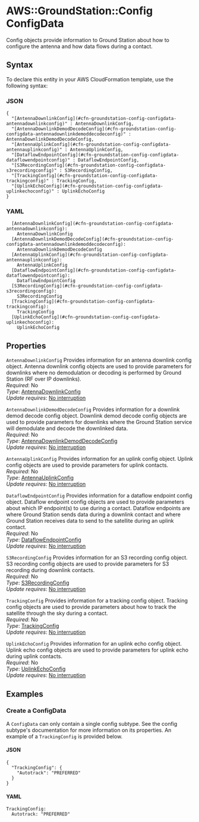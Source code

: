 # AWS::GroundStation::Config ConfigData<a name="aws-properties-groundstation-config-configdata"></a>

Config objects provide information to Ground Station about how to configure the antenna and how data flows during a contact\.

## Syntax<a name="aws-properties-groundstation-config-configdata-syntax"></a>

To declare this entity in your AWS CloudFormation template, use the following syntax:

### JSON<a name="aws-properties-groundstation-config-configdata-syntax.json"></a>

```
{
  "[AntennaDownlinkConfig](#cfn-groundstation-config-configdata-antennadownlinkconfig)" : AntennaDownlinkConfig,
  "[AntennaDownlinkDemodDecodeConfig](#cfn-groundstation-config-configdata-antennadownlinkdemoddecodeconfig)" : AntennaDownlinkDemodDecodeConfig,
  "[AntennaUplinkConfig](#cfn-groundstation-config-configdata-antennauplinkconfig)" : AntennaUplinkConfig,
  "[DataflowEndpointConfig](#cfn-groundstation-config-configdata-dataflowendpointconfig)" : DataflowEndpointConfig,
  "[S3RecordingConfig](#cfn-groundstation-config-configdata-s3recordingconfig)" : S3RecordingConfig,
  "[TrackingConfig](#cfn-groundstation-config-configdata-trackingconfig)" : TrackingConfig,
  "[UplinkEchoConfig](#cfn-groundstation-config-configdata-uplinkechoconfig)" : UplinkEchoConfig
}
```

### YAML<a name="aws-properties-groundstation-config-configdata-syntax.yaml"></a>

```
  [AntennaDownlinkConfig](#cfn-groundstation-config-configdata-antennadownlinkconfig):
    AntennaDownlinkConfig
  [AntennaDownlinkDemodDecodeConfig](#cfn-groundstation-config-configdata-antennadownlinkdemoddecodeconfig):
    AntennaDownlinkDemodDecodeConfig
  [AntennaUplinkConfig](#cfn-groundstation-config-configdata-antennauplinkconfig):
    AntennaUplinkConfig
  [DataflowEndpointConfig](#cfn-groundstation-config-configdata-dataflowendpointconfig):
    DataflowEndpointConfig
  [S3RecordingConfig](#cfn-groundstation-config-configdata-s3recordingconfig):
    S3RecordingConfig
  [TrackingConfig](#cfn-groundstation-config-configdata-trackingconfig):
    TrackingConfig
  [UplinkEchoConfig](#cfn-groundstation-config-configdata-uplinkechoconfig):
    UplinkEchoConfig
```

## Properties<a name="aws-properties-groundstation-config-configdata-properties"></a>

`AntennaDownlinkConfig` <a name="cfn-groundstation-config-configdata-antennadownlinkconfig"></a>
Provides information for an antenna downlink config object\. Antenna downlink config objects are used to provide parameters for downlinks where no demodulation or decoding is performed by Ground Station \(RF over IP downlinks\)\.  
_Required_: No  
_Type_: [AntennaDownlinkConfig](aws-properties-groundstation-config-antennadownlinkconfig.md)  
_Update requires_: [No interruption](https://docs.aws.amazon.com/AWSCloudFormation/latest/UserGuide/using-cfn-updating-stacks-update-behaviors.html#update-no-interrupt)

`AntennaDownlinkDemodDecodeConfig` <a name="cfn-groundstation-config-configdata-antennadownlinkdemoddecodeconfig"></a>
Provides information for a downlink demod decode config object\. Downlink demod decode config objects are used to provide parameters for downlinks where the Ground Station service will demodulate and decode the downlinked data\.  
_Required_: No  
_Type_: [AntennaDownlinkDemodDecodeConfig](aws-properties-groundstation-config-antennadownlinkdemoddecodeconfig.md)  
_Update requires_: [No interruption](https://docs.aws.amazon.com/AWSCloudFormation/latest/UserGuide/using-cfn-updating-stacks-update-behaviors.html#update-no-interrupt)

`AntennaUplinkConfig` <a name="cfn-groundstation-config-configdata-antennauplinkconfig"></a>
Provides information for an uplink config object\. Uplink config objects are used to provide parameters for uplink contacts\.  
_Required_: No  
_Type_: [AntennaUplinkConfig](aws-properties-groundstation-config-antennauplinkconfig.md)  
_Update requires_: [No interruption](https://docs.aws.amazon.com/AWSCloudFormation/latest/UserGuide/using-cfn-updating-stacks-update-behaviors.html#update-no-interrupt)

`DataflowEndpointConfig` <a name="cfn-groundstation-config-configdata-dataflowendpointconfig"></a>
Provides information for a dataflow endpoint config object\. Dataflow endpoint config objects are used to provide parameters about which IP endpoint\(s\) to use during a contact\. Dataflow endpoints are where Ground Station sends data during a downlink contact and where Ground Station receives data to send to the satellite during an uplink contact\.  
_Required_: No  
_Type_: [DataflowEndpointConfig](aws-properties-groundstation-config-dataflowendpointconfig.md)  
_Update requires_: [No interruption](https://docs.aws.amazon.com/AWSCloudFormation/latest/UserGuide/using-cfn-updating-stacks-update-behaviors.html#update-no-interrupt)

`S3RecordingConfig` <a name="cfn-groundstation-config-configdata-s3recordingconfig"></a>
Provides information for an S3 recording config object\. S3 recording config objects are used to provide parameters for S3 recording during downlink contacts\.  
_Required_: No  
_Type_: [S3RecordingConfig](aws-properties-groundstation-config-s3recordingconfig.md)  
_Update requires_: [No interruption](https://docs.aws.amazon.com/AWSCloudFormation/latest/UserGuide/using-cfn-updating-stacks-update-behaviors.html#update-no-interrupt)

`TrackingConfig` <a name="cfn-groundstation-config-configdata-trackingconfig"></a>
Provides information for a tracking config object\. Tracking config objects are used to provide parameters about how to track the satellite through the sky during a contact\.  
_Required_: No  
_Type_: [TrackingConfig](aws-properties-groundstation-config-trackingconfig.md)  
_Update requires_: [No interruption](https://docs.aws.amazon.com/AWSCloudFormation/latest/UserGuide/using-cfn-updating-stacks-update-behaviors.html#update-no-interrupt)

`UplinkEchoConfig` <a name="cfn-groundstation-config-configdata-uplinkechoconfig"></a>
Provides information for an uplink echo config object\. Uplink echo config objects are used to provide parameters for uplink echo during uplink contacts\.  
_Required_: No  
_Type_: [UplinkEchoConfig](aws-properties-groundstation-config-uplinkechoconfig.md)  
_Update requires_: [No interruption](https://docs.aws.amazon.com/AWSCloudFormation/latest/UserGuide/using-cfn-updating-stacks-update-behaviors.html#update-no-interrupt)

## Examples<a name="aws-properties-groundstation-config-configdata--examples"></a>

### Create a ConfigData<a name="aws-properties-groundstation-config-configdata--examples--Create_a_ConfigData"></a>

A `ConfigData` can only contain a single config subtype\. See the config subtype's documentation for more information on its properties\. An example of a `TrackingConfig` is provided below\.

#### JSON<a name="aws-properties-groundstation-config-configdata--examples--Create_a_ConfigData--json"></a>

```
{
  "TrackingConfig": {
    "Autotrack": "PREFERRED"
  }
}
```

#### YAML<a name="aws-properties-groundstation-config-configdata--examples--Create_a_ConfigData--yaml"></a>

```
TrackingConfig:
  Autotrack: "PREFERRED"
```
